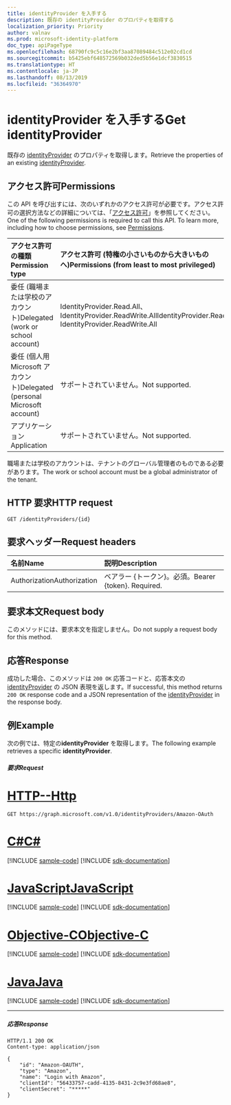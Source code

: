 ```yaml
---
title: identityProvider を入手する
description: 既存の identityProvider のプロパティを取得する
localization_priority: Priority
author: valnav
ms.prod: microsoft-identity-platform
doc_type: apiPageType
ms.openlocfilehash: 68790fc9c5c16e2bf3aa87089484c512e02cd1cd
ms.sourcegitcommit: b5425ebf648572569b032ded5b56e1dcf3830515
ms.translationtype: HT
ms.contentlocale: ja-JP
ms.lasthandoff: 08/13/2019
ms.locfileid: "36364970"
---
```

# <a name="get-identityprovider"></a><span data-ttu-id="400d3-103">identityProvider を入手する</span><span class="sxs-lookup"><span data-stu-id="400d3-103">Get identityProvider</span></span>

<span data-ttu-id="400d3-104">既存の [identityProvider](../resources/identityprovider.md) のプロパティを取得します。</span><span class="sxs-lookup"><span data-stu-id="400d3-104">Retrieve the properties of an existing [identityProvider](../resources/identityprovider.md).</span></span>

## <a name="permissions"></a><span data-ttu-id="400d3-105">アクセス許可</span><span class="sxs-lookup"><span data-stu-id="400d3-105">Permissions</span></span>

<span data-ttu-id="400d3-p101">この API を呼び出すには、次のいずれかのアクセス許可が必要です。アクセス許可の選択方法などの詳細については、「[アクセス許可](/graph/permissions-reference)」を参照してください。</span><span class="sxs-lookup"><span data-stu-id="400d3-p101">One of the following permissions is required to call this API. To learn more, including how to choose permissions, see [Permissions](/graph/permissions-reference).</span></span>

|<span data-ttu-id="400d3-108">アクセス許可の種類</span><span class="sxs-lookup"><span data-stu-id="400d3-108">Permission type</span></span>      | <span data-ttu-id="400d3-109">アクセス許可 (特権の小さいものから大きいものへ)</span><span class="sxs-lookup"><span data-stu-id="400d3-109">Permissions (from least to most privileged)</span></span>              |
|:--------------------|:---------------------------------------------------------|
|<span data-ttu-id="400d3-110">委任 (職場または学校のアカウント)</span><span class="sxs-lookup"><span data-stu-id="400d3-110">Delegated (work or school account)</span></span>|<span data-ttu-id="400d3-111">IdentityProvider.Read.All、IdentityProvider.ReadWrite.All</span><span class="sxs-lookup"><span data-stu-id="400d3-111">IdentityProvider.Read.All, IdentityProvider.ReadWrite.All</span></span>|
|<span data-ttu-id="400d3-112">委任 (個人用 Microsoft アカウント)</span><span class="sxs-lookup"><span data-stu-id="400d3-112">Delegated (personal Microsoft account)</span></span>| <span data-ttu-id="400d3-113">サポートされていません。</span><span class="sxs-lookup"><span data-stu-id="400d3-113">Not supported.</span></span>|
|<span data-ttu-id="400d3-114">アプリケーション</span><span class="sxs-lookup"><span data-stu-id="400d3-114">Application</span></span>|<span data-ttu-id="400d3-115">サポートされていません。</span><span class="sxs-lookup"><span data-stu-id="400d3-115">Not supported.</span></span>|

<span data-ttu-id="400d3-116">職場または学校のアカウントは、テナントのグローバル管理者のものである必要があります。</span><span class="sxs-lookup"><span data-stu-id="400d3-116">The work or school account must be a global administrator of the tenant.</span></span>

## <a name="http-request"></a><span data-ttu-id="400d3-117">HTTP 要求</span><span class="sxs-lookup"><span data-stu-id="400d3-117">HTTP request</span></span>

<!-- { "blockType": "ignored" } -->
```http
GET /identityProviders/{id}
```

## <a name="request-headers"></a><span data-ttu-id="400d3-118">要求ヘッダー</span><span class="sxs-lookup"><span data-stu-id="400d3-118">Request headers</span></span>

|<span data-ttu-id="400d3-119">名前</span><span class="sxs-lookup"><span data-stu-id="400d3-119">Name</span></span>|<span data-ttu-id="400d3-120">説明</span><span class="sxs-lookup"><span data-stu-id="400d3-120">Description</span></span>|
|:---------------|:----------|
|<span data-ttu-id="400d3-121">Authorization</span><span class="sxs-lookup"><span data-stu-id="400d3-121">Authorization</span></span>|<span data-ttu-id="400d3-p102">ベアラー {トークン}。必須。</span><span class="sxs-lookup"><span data-stu-id="400d3-p102">Bearer {token}. Required.</span></span>|

## <a name="request-body"></a><span data-ttu-id="400d3-124">要求本文</span><span class="sxs-lookup"><span data-stu-id="400d3-124">Request body</span></span>

<span data-ttu-id="400d3-125">このメソッドには、要求本文を指定しません。</span><span class="sxs-lookup"><span data-stu-id="400d3-125">Do not supply a request body for this method.</span></span>

## <a name="response"></a><span data-ttu-id="400d3-126">応答</span><span class="sxs-lookup"><span data-stu-id="400d3-126">Response</span></span>

<span data-ttu-id="400d3-127">成功した場合、このメソッドは `200 OK` 応答コードと、応答本文の [identityProvider](../resources/identityprovider.md) の JSON 表現を返します。</span><span class="sxs-lookup"><span data-stu-id="400d3-127">If successful, this method returns `200 OK` response code and a JSON representation of the [identityProvider](../resources/identityprovider.md) in the response body.</span></span>

## <a name="example"></a><span data-ttu-id="400d3-128">例</span><span class="sxs-lookup"><span data-stu-id="400d3-128">Example</span></span>

<span data-ttu-id="400d3-129">次の例では、特定の**identityProvider** を取得します。</span><span class="sxs-lookup"><span data-stu-id="400d3-129">The following example retrieves a specific **identityProvider**.</span></span>

##### <a name="request"></a><span data-ttu-id="400d3-130">要求</span><span class="sxs-lookup"><span data-stu-id="400d3-130">Request</span></span>


# <a name="httptabhttp"></a>[<span data-ttu-id="400d3-131">HTTP</span><span class="sxs-lookup"><span data-stu-id="400d3-131">--Http</span></span>](#tab/http)
<!-- {
  "blockType": "request",
  "name": "get-identityprovider"
}-->
```http
GET https://graph.microsoft.com/v1.0/identityProviders/Amazon-OAuth
```
# <a name="ctabcsharp"></a>[<span data-ttu-id="400d3-132">C#</span><span class="sxs-lookup"><span data-stu-id="400d3-132">C#</span></span>](#tab/csharp)
[!INCLUDE [sample-code](../includes/snippets/csharp/get-identityprovider-csharp-snippets.md)]
[!INCLUDE [sdk-documentation](../includes/snippets/snippets-sdk-documentation-link.md)]

# <a name="javascripttabjavascript"></a>[<span data-ttu-id="400d3-133">JavaScript</span><span class="sxs-lookup"><span data-stu-id="400d3-133">JavaScript</span></span>](#tab/javascript)
[!INCLUDE [sample-code](../includes/snippets/javascript/get-identityprovider-javascript-snippets.md)]
[!INCLUDE [sdk-documentation](../includes/snippets/snippets-sdk-documentation-link.md)]

# <a name="objective-ctabobjc"></a>[<span data-ttu-id="400d3-134">Objective-C</span><span class="sxs-lookup"><span data-stu-id="400d3-134">Objective-C</span></span>](#tab/objc)
[!INCLUDE [sample-code](../includes/snippets/objc/get-identityprovider-objc-snippets.md)]
[!INCLUDE [sdk-documentation](../includes/snippets/snippets-sdk-documentation-link.md)]

# <a name="javatabjava"></a>[<span data-ttu-id="400d3-135">Java</span><span class="sxs-lookup"><span data-stu-id="400d3-135">Java</span></span>](#tab/java)
[!INCLUDE [sample-code](../includes/snippets/java/get-identityprovider-java-snippets.md)]
[!INCLUDE [sdk-documentation](../includes/snippets/snippets-sdk-documentation-link.md)]

---


##### <a name="response"></a><span data-ttu-id="400d3-136">応答</span><span class="sxs-lookup"><span data-stu-id="400d3-136">Response</span></span>

<!-- {
  "blockType": "response",
  "truncated": true,
  "@odata.type": "microsoft.graph.IdentityProvider"
} -->
```http
HTTP/1.1 200 OK
Content-type: application/json

{
    "id": "Amazon-OAUTH",
    "type": "Amazon",
    "name": "Login with Amazon",
    "clientId": "56433757-cadd-4135-8431-2c9e3fd68ae8",
    "clientSecret": "*****"
}
```

<!-- uuid: 8fcb5dbc-d5aa-4681-8e31-b001d5168d79
2015-10-25 14:57:30 UTC -->
<!-- {
  "type": "#page.annotation",
  "description": "Get identityProvider",
  "keywords": "",
  "section": "documentation",
  "tocPath": "",
  "suppressions": [
  ]
}-->
